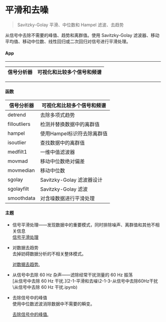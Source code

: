 # 平滑和去噪
> Savitzky-Golay 平滑、中位数和 Hampel 滤波、去趋势

从信号中去除不需要的峰值、趋势和离群值。使用 Savitzky-Golay 滤波器、移动平均值、移动中位数、线性回归或二次回归对信号进行平滑处理。
#### App
***
信号分析器 | 可视化和比较多个信号和频谱
---------- | -------------
***
#### 函数
信号分析器 | 可视化和比较多个信号和频谱
------------- | -------------
detrend | 去除多项式趋势
filloutliers | 检测并替换数据中的离群值
hampel | 使用Hampel标识符去除离群值
isoutlier | 查找数据中的离群值
medfilt1 | 一维中值滤波器
movmad | 移动中位数绝对偏差
movmedian | 移动中位数
sgolay | Savitzky-Golay 滤波器设计
sgolayfilt | Savitzky-Golay 滤波
smoothdata | 对含噪数据进行平滑处理

#### 主题
- 信号平滑处理——发现数据中的重要模式，同时排除噪声、离群值和其他不相关信息  
   [信号平滑处理](2-1-平滑和去噪\2-1-1-信号平滑处理\信号平滑处理.ipynb) 

- 对数据去趋势  
  去掉妨碍数据分析的不相关整体模式。

   [对数据去趋势.](2-1-平滑和去噪\2-1-2-对数据去趋势\对数据去趋势.ipynb) 

- 从信号中去除 60 Hz 杂声——滤除经常干扰测量的 60 Hz 振荡   
   [从信号中去除 60 Hz 干扰.](2-1-平滑和去噪\2-1-3-从信号中去除60Hz干扰\从信号中去除 60 Hz 干扰.ipynb) 

- 去除信号中的峰值  
  使用中位数滤波消除数据中不需要的瞬变。

   [去除信号中的峰值.](2-1-平滑和去噪\2-1-4-去除信号中的峰值\去除信号中的峰值.ipynb) 